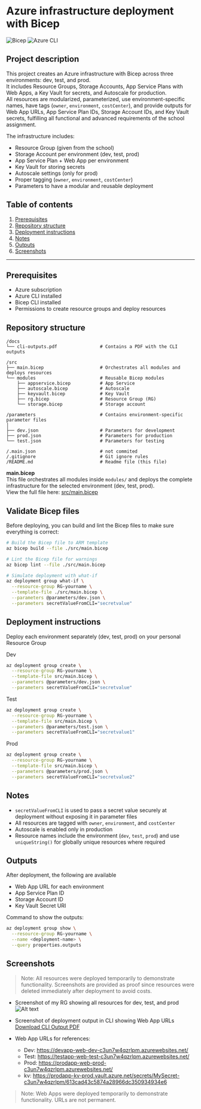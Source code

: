 # Azure infrastructure deployment with Bicep 

![Bicep](https://img.shields.io/badge/Bicep-azure-blue)
![Azure CLI](https://img.shields.io/badge/Azure%20CLI-azure-blue)

## Project description 
This project creates an Azure infrastructure with Bicep across three environments: dev, test, and prod.  
It includes Resource Groups, Storage Accounts, App Service Plans with Web Apps, a Key Vault for secrets, and Autoscale for production.  
All resources are modularized, parameterized, use environment-specific names, have tags (`owner`, `environment`, `costCenter`), and provide outputs for Web App URLs, App Service Plan IDs, Storage Account IDs, and Key Vault secrets, fulfilling all functional and advanced requirements of the school assignment.

The infrastructure includes: 
- Resource Group (given from the school)
- Storage Account per environment (dev, test, prod)
- App Service Plan + Web App per environment 
- Key Vault for storing secrets 
- Autoscale settings (only for prod)
- Proper tagging (`owner`, `environment`, `costCenter`)
- Parameters to have a modular and reusable deployment


## Table of contents
1. [Prerequisites](#prerequisites)  
2. [Repository structure](#repository-structure)  
3. [Deployment instructions](#deployment-instructions)  
4. [Notes](#notes)  
5. [Outputs](#outputs)  
6. [Screenshots](#screenshots)  

---

## Prerequisites 
- Azure subscription
- Azure CLI installed
- Bicep CLI installed 
- Permissions to create resource groups and deploy resources

## Repository structure 
```text
/docs                            
└── cli-outputs.pdf                # Contains a PDF with the CLI outputs 

/src                              
├── main.bicep                     # Orchestrates all modules and deploys resources
└── modules                        # Reusable Bicep modules
    ├── appservice.bicep           # App Service 
    ├── autoscale.bicep            # Autoscale
    ├── keyvault.bicep             # Key Vault
    ├── rg.bicep                   # Resource Group (RG)
    └── storage.bicep              # Storage account 

/parameters                        # Contains environment-specific parameter files
│
├── dev.json                       # Parameters for development
├── prod.json                      # Parameters for production
└── test.json                      # Parameters for testing

/.main.json                        # not commited
/.gitignore                        # Git ignore rules               
/README.md                         # Readme file (this file)
```
**main.bicep**  
This file orchestrates all modules inside `modules/` and deploys the complete infrastructure for the selected environment (dev, test, prod).  
View the full file here: [src/main.bicep](src/main.bicep)

## Validate Bicep files
Before deploying, you can build and lint the Bicep files to make sure everything is correct: 

```bash
# Build the Bicep file to ARM template
az bicep build --file ./src/main.bicep

# Lint the Bicep file for warnings
az bicep lint --file ./src/main.bicep

# Simulate deployment with what-if
az deployment group what-if \
  --resource-group RG-yourname \
  --template-file ./src/main.bicep \
  --parameters @parameters/dev.json \
  --parameters secretValueFromCLI="secretvalue"
```

## Deployment instructions 
Deploy each environment separately (dev, test, prod) on your personal Resource Group 

Dev

```bash
az deployment group create \
  --resource-group RG-yourname \
  --template-file src/main.bicep \
  --parameters @parameters/dev.json \
  --parameters secretValueFromCLI="secretvalue"
```

Test

```bash
az deployment group create \
  --resource-group RG-yourname \
  --template-file src/main.bicep \
  --parameters @parameters/test.json \
  --parameters secretValueFromCLI="secretvalue1"
```

Prod

```bash
az deployment group create \
  --resource-group RG-yourname \
  --template-file src/main.bicep \
  --parameters @parameters/prod.json \
  --parameters secretValueFromCLI="secretvalue2"
```

## Notes 
- `secretValueFromCLI` is used to pass a secret value securely at deployment without exposing it in parameter files
- All resources are tagged with `owner`, `environment`, and `costCenter`
- Autoscale is enabled only in production
- Resource names include the environment (`dev`, `test`, `prod`) and use `uniqueString()` for globally unique resources where required

## Outputs 
After deployment, the following are available 
- Web App URL for each environment 
- App Service Plan ID
- Storage Account ID
- Key Vault Secret URI

Command to show the outputs: 
```bash
az deployment group show \
  --resource-group RG-yourname \
  --name <deployment-name> \
  --query properties.outputs
```

## Screenshots
> Note: All resources were deployed temporarily to demonstrate functionality. Screenshots are provided as proof since resources were deleted immediately after deployment to avoid costs.

- Screenshot of my RG showing all resources for dev, test, and prod 
![Alt text](https://github.com/user-attachments/assets/d8e7601b-57d5-4d1e-9b9c-9b5d2a3904a9)

- Screenshot of deployment output in CLI showing Web App URLs 
[Download CLI Output PDF](docs/cli-outputs.pdf)

- Web App URLs for references: 
    - Dev: https://devapp-web-dev-c3un7w4qzrlpm.azurewebsites.net/
    - Test: https://testapp-web-test-c3un7w4qzrlpm.azurewebsites.net/
    - Prod: https://prodapp-web-prod-c3un7w4qzrlpm.azurewebsites.net/
    - kv: https://prodapp-kv-prod.vault.azure.net/secrets/MySecret-c3un7w4qzrlpm/613cad43c5874a28966dc350934934e6

> Note: Web Apps were deployed temporarily to demonstrate functionality. URLs are not permanent.
